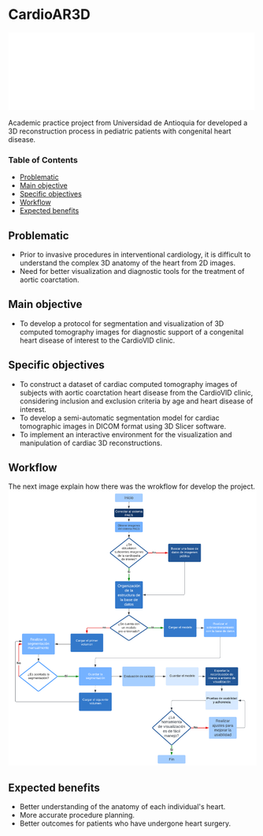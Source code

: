 # CardioAR3D
![facultad de ingenieria](https://github.com/doviedob/CardioAR3D/blob/main/Images/facultad%20de%20ingenieria.png)

Academic practice project from Universidad de Antioquia for developed a 3D reconstruction process in pediatric patients with congenital heart disease.


### Table of Contents
- [Problematic](#problematic)
- [Main objective](#main-objective)
- [Specific objectives](#specific-objectives)
- [Workflow](#workflow)
- [Expected benefits](#expected-benefits)

## Problematic

- Prior to invasive procedures in interventional cardiology, it is difficult to understand the complex 3D anatomy of the heart from 2D images.
- Need for better visualization and diagnostic tools for the treatment of aortic coarctation.

## Main objective

- To develop a protocol for segmentation and visualization of 3D computed tomography images for diagnostic support of a congenital heart disease of interest to the CardioVID clinic.

## Specific objectives

- To construct a dataset of cardiac computed tomography images of subjects with aortic coarctation heart disease from the CardioVID clinic, considering inclusion and exclusion criteria by age and heart disease of interest.
- To develop a semi-automatic segmentation model for cardiac tomographic images in DICOM format using 3D Slicer software.
- To implement an interactive environment for the visualization and manipulation of cardiac 3D reconstructions.

## Workflow

The next image explain how there was the wrokflow for develop the project.
![flujo de trabajo](https://github.com/doviedob/CardioAR3D/blob/main/Images/Flujo%20practicas.png)

## Expected benefits

- Better understanding of the anatomy of each individual's heart.
- More accurate procedure planning.
- Better outcomes for patients who have undergone heart surgery.
